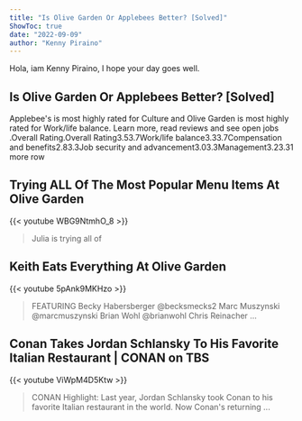```yaml
---
title: "Is Olive Garden Or Applebees Better? [Solved]"
ShowToc: true 
date: "2022-09-09"
author: "Kenny Piraino" 
---
```


Hola, iam Kenny Piraino, I hope your day goes well.
## Is Olive Garden Or Applebees Better? [Solved]
Applebee's is most highly rated for Culture and Olive Garden is most highly rated for Work/life balance. Learn more, read reviews and see open jobs
.Overall Rating.Overall Rating3.53.7Work/life balance3.33.7Compensation and benefits2.83.3Job security and advancement3.03.3Management3.23.31 more row

## Trying ALL Of The Most Popular Menu Items At Olive Garden
{{< youtube WBG9NtmhO_8 >}}
>Julia is trying all of 

## Keith Eats Everything At Olive Garden
{{< youtube 5pAnk9MKHzo >}}
>FEATURING Becky Habersberger @becksmecks2 Marc Muszynski @marcmuszynski Brian Wohl @brianwohl Chris Reinacher ...

## Conan Takes Jordan Schlansky To His Favorite Italian Restaurant | CONAN on TBS
{{< youtube ViWpM4D5Ktw >}}
>CONAN Highlight: Last year, Jordan Schlansky took Conan to his favorite Italian restaurant in the world. Now Conan's returning ...

